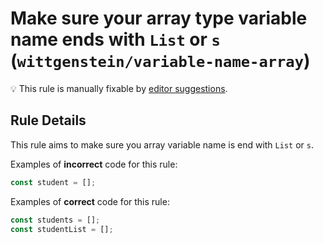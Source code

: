 # Make sure your array type variable name ends with `List` or `s` (`wittgenstein/variable-name-array`)

💡 This rule is manually fixable by [editor suggestions](https://eslint.org/docs/developer-guide/working-with-rules#providing-suggestions).

## Rule Details

This rule aims to make sure you array variable name is end with `List` or `s`.

Examples of **incorrect** code for this rule:

```js
const student = [];
```

Examples of **correct** code for this rule:

```js
const students = [];
const studentList = [];
```
